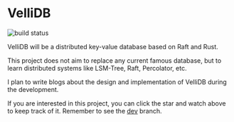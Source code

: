 # VelliDB

![build status](https://github.com/ZingLix/VelliDB/actions/workflows/build.yml/badge.svg)

VelliDB will be a distributed key-value database based on Raft and Rust.

This project does not aim to replace any current famous database, but to learn distributed systems like LSM-Tree, Raft, Percolator, etc. 

I plan to write blogs about the design and implementation of VelliDB during the development.

If you are interested in this project, you can click the star and watch above to keep track of it. Remember to see the [dev](https://github.com/ZingLix/VelliDB/tree/dev) branch.
